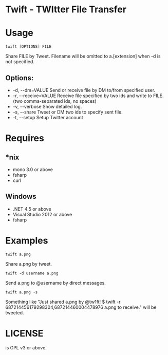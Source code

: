 Twift - TWItter File Transfer
=============================

# Usage

```
twift [OPTIONS] FILE
```

Share FILE by Tweet. Filename will be omitted to a.[extension] when -d is not specified.

## Options:

* -d, --dm=VALUE             Send or receive file by DM to/from specified user.
* -r, --receive=VALUE        Receive file specified by two ids and write to
FILE. (two comma-separated ids, no spaces)
* -v, --verbose              Show detailed log.
* -s, --share                Tweet or DM two ids to specify sent file.
* -t, --setup                Setup Twitter account
 
# Requires

## *nix

* mono 3.0 or above
* fsharp
* curl

## Windows

* .NET 4.5 or above
* Visual Studio 2012 or above
* fsharp

# Examples

```
twift a.png
```

Share a.png by tweet.

```
twift -d username a.png
```

Send a.png to @username by direct messages.

```
twift a.png -s
```

Something like "Just shared a.png by @tw1ft! $ twift -r 687214456179298304,687214460004478976 a.png to receive." will be tweeted.

# LICENSE

is GPL v3 or above.
